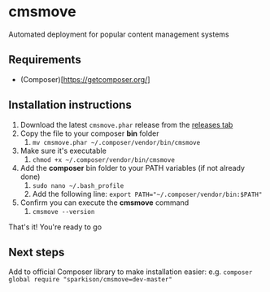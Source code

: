 # cmsmove
Automated deployment for popular content management systems

## Requirements
- (Composer)[https://getcomposer.org/]

## Installation instructions
1. Download the latest `cmsmove.phar` release from the [releases tab](https://github.com/sparkison/cmsmove/releases)
2. Copy the file to your composer **bin** folder
    1. `mv cmsmove.phar ~/.composer/vendor/bin/cmsmove`
2. Make sure it's executable
    1. `chmod +x ~/.composer/vendor/bin/cmsmove`
3. Add the **composer** bin folder to your PATH variables (if not already done)
    1. `sudo nano ~/.bash_profile`
    2. Add the following line: `export PATH="~/.composer/vendor/bin:$PATH"`
4. Confirm you can execute the **cmsmove** command
    1. `cmsmove --version`
    
That's it! You're ready to go

## Next steps
Add to official Composer library to make installation easier: e.g. `composer global require "sparkison/cmsmove=dev-master"`